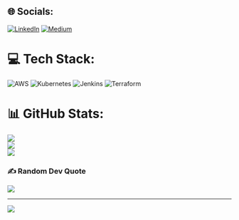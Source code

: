 
## 🌐 Socials:
[![LinkedIn](https://img.shields.io/badge/LinkedIn-%230077B5.svg?logo=linkedin&logoColor=white)](https://linkedin.com/in/v16k) [![Medium](https://img.shields.io/badge/Medium-12100E?logo=medium&logoColor=white)](https://medium.com/@v16k) 

# 💻 Tech Stack:
![AWS](https://img.shields.io/badge/AWS-%23FF9900.svg?style=for-the-badge&logo=amazon-aws&logoColor=white) ![Kubernetes](https://img.shields.io/badge/kubernetes-%23326ce5.svg?style=for-the-badge&logo=kubernetes&logoColor=white) ![Jenkins](https://img.shields.io/badge/jenkins-%232C5263.svg?style=for-the-badge&logo=jenkins&logoColor=white) ![Terraform](https://img.shields.io/badge/terraform-%235835CC.svg?style=for-the-badge&logo=terraform&logoColor=white)
# 📊 GitHub Stats:
![](https://github-readme-stats.vercel.app/api?username=noob-codess&theme=dark&hide_border=false&include_all_commits=false&count_private=false)<br/>
![](https://github-readme-streak-stats.herokuapp.com/?user=noob-codess&theme=dark&hide_border=false)<br/>
![](https://github-readme-stats.vercel.app/api/top-langs/?username=noob-codess&theme=dark&hide_border=false&include_all_commits=false&count_private=false&layout=compact)

### ✍️ Random Dev Quote
![](https://quotes-github-readme.vercel.app/api?type=horizontal&theme=radical)

---
[![](https://visitcount.itsvg.in/api?id=noob-codess&icon=4&color=0)](https://visitcount.itsvg.in)

<!-- Proudly created with GPRM ( https://gprm.itsvg.in ) -->
